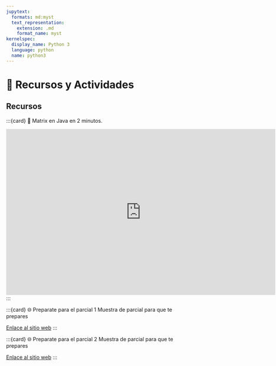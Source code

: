 ```yaml
---
jupytext:
  formats: md:myst
  text_representation:
    extension: .md
    format_name: myst
kernelspec:
  display_name: Python 3
  language: python
  name: python3
---
```


# 🧰 Recursos y Actividades

## Recursos

:::{card} 🎦 Matrix en Java en 2 minutos.

<iframe width="730" height="450" src="https://www.youtube.com/embed/Bz5BhH7K9pA?si=8cGMKbExZxJKIGWt" title="YouTube video player" frameborder="0" allow="accelerometer; autoplay; clipboard-write; encrypted-media; gyroscope; picture-in-picture; web-share" referrerpolicy="strict-origin-when-cross-origin" allowfullscreen></iframe>
:::

:::{card} 🌐 Preparate para el parcial 1
Muestra de parcial para que te prepares

[Enlace al sitio web](https://drive.google.com/file/d/1AG1HNnISOpvOEl2dlTSTLzI0nKNqSPET/view?usp=sharing)
:::

:::{card} 🌐 Preparate para el parcial 2
Muestra de parcial para que te prepares

[Enlace al sitio web](https://drive.google.com/file/d/1xdZmu3-KjUPbdu6dTE9S7eaMyeK-n828/view?usp=sharing)
:::

